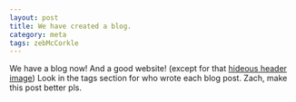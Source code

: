 ```yaml
---
layout: post
title: We have created a blog.
category: meta
tags: zebMcCorkle
---
```


We have a blog now! And a good website! (except for that [hideous header image](/assets/images/header.jpg)) Look in the tags section for who wrote each blog post. Zach, make this post better pls.
